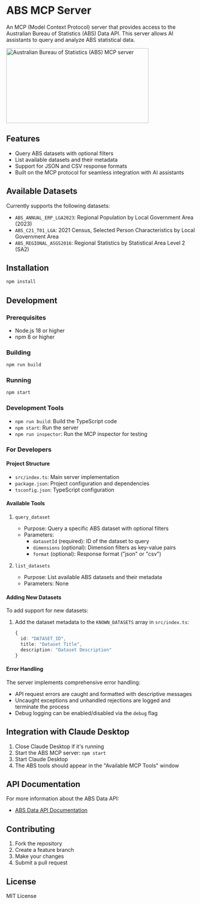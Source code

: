 # ABS MCP Server

An MCP (Model Context Protocol) server that provides access to the Australian Bureau of Statistics (ABS) Data API. This server allows AI assistants to query and analyze ABS statistical data.

<a href="https://glama.ai/mcp/servers/0b4h7ixci9"><img width="380" height="200" src="https://glama.ai/mcp/servers/0b4h7ixci9/badge" alt="Australian Bureau of Statistics (ABS) MCP server" /></a>

## Features

- Query ABS datasets with optional filters
- List available datasets and their metadata
- Support for JSON and CSV response formats
- Built on the MCP protocol for seamless integration with AI assistants

## Available Datasets

Currently supports the following datasets:

- `ABS_ANNUAL_ERP_LGA2023`: Regional Population by Local Government Area (2023)
- `ABS_C21_T01_LGA`: 2021 Census, Selected Person Characteristics by Local Government Area
- `ABS_REGIONAL_ASGS2016`: Regional Statistics by Statistical Area Level 2 (SA2)

## Installation

```bash
npm install
```

## Development

### Prerequisites

- Node.js 18 or higher
- npm 8 or higher

### Building

```bash
npm run build
```

### Running

```bash
npm start
```

### Development Tools

- `npm run build`: Build the TypeScript code
- `npm start`: Run the server
- `npm run inspector`: Run the MCP inspector for testing

### For Developers

#### Project Structure

- `src/index.ts`: Main server implementation
- `package.json`: Project configuration and dependencies
- `tsconfig.json`: TypeScript configuration

#### Available Tools

1. `query_dataset`
   - Purpose: Query a specific ABS dataset with optional filters
   - Parameters:
     - `datasetId` (required): ID of the dataset to query
     - `dimensions` (optional): Dimension filters as key-value pairs
     - `format` (optional): Response format ("json" or "csv")

2. `list_datasets`
   - Purpose: List available ABS datasets and their metadata
   - Parameters: None

#### Adding New Datasets

To add support for new datasets:

1. Add the dataset metadata to the `KNOWN_DATASETS` array in `src/index.ts`:
   ```typescript
   {
     id: "DATASET_ID",
     title: "Dataset Title",
     description: "Dataset Description"
   }
   ```

#### Error Handling

The server implements comprehensive error handling:
- API request errors are caught and formatted with descriptive messages
- Uncaught exceptions and unhandled rejections are logged and terminate the process
- Debug logging can be enabled/disabled via the `debug` flag

## Integration with Claude Desktop

1. Close Claude Desktop if it's running
2. Start the ABS MCP server: `npm start`
3. Start Claude Desktop
4. The ABS tools should appear in the "Available MCP Tools" window

## API Documentation

For more information about the ABS Data API:
- [ABS Data API Documentation](https://api.data.abs.gov.au/data/help)

## Contributing

1. Fork the repository
2. Create a feature branch
3. Make your changes
4. Submit a pull request

## License

MIT License
